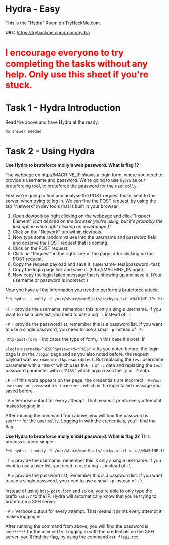 # Hydra - Easy 

This is the "Hydra" Room on <a href="https://tryhackme.com">TryHackMe.com</a>. 

**URL:** https://tryhackme.com/room/hydra


<h1 style="color:Red">I encourage everyone to try completing the tasks without any help. Only use this sheet if you're stuck.</h1>


# Task 1 - Hydra Introduction
Read the above and have Hydra at the ready.
```
No answer needed
```


# Task 2 - Using Hydra
**Use Hydra to bruteforce molly's web password. What is flag 1?**

The webpage on http://MACHINE_IP shows a login form, where you need to provide a username and password. We're going to use ``hydra`` as our bruteforcing tool, to bruteforce the password for the user ``molly``.

First we're going to find and analyse the POST request that is sent to the server, when trying to log in. We can find the POST request, by using the tab "Network" in dev tools that is built in your browser.
1. Open devtools by right clicking on the webpage and click "Inspect Element" *(can depend on the browser you're using, but it's probably the last option when right clicking on a webpage.)"*
2. Click on the "Network" tab within devtools.
3. Now type some random values into the username and password field and observe the POST request that is coming. 
4. Click on the POST request.
5. Click on "Request" in the right side of the page, after clicking on the POST request.
6. Copy the request payload and save it. (username=test&password=test)
7. Copy the login page link and save it. (http://MACHINE_IP/login)
8. Now copy the login failed message that is showing up and save it. (Your username or password is incorrect.)

Now you have all the information you need to perform a bruteforce attack.
```bash
└─$ hydra -l molly -P /usr/share/wordlists/rockyou.txt <MACHINE_IP> http-post-form "/login:username=^USER^&password=^PASS^:F=Your username or password is incorrect." -V
```
`-l` = provide the username, remember this is only a single username. If you want to use a user list, you need to use a big `-L` instead of `-l`

`-P` = provide the password list, remember this is a password list. If you want to use a single password, you need to use a small `-p` instead of `-P`.

`http-post-form` = indicates the type of form, in this case it's post. If

`/login:username=^UESR^&password=^PASS^` = As you noted before, the login page is on the `/login` page and as you also noted before, the request payload was `username=test&password=test`. But replacing the `test` username parameter with a `^USER^` which uses the `-l` or `-L` data and replacing the `test` password parameter with a `^PASS^` which again uses the `-p` or `-P` data.

`:F` = If this word appears on the page, the credentials are incorrect. `:F=Your username or password is incorrect.` which is the login failed message you saved before.

`-V` = Verbose output for every attempt. That means it prints every attempt it makes logging in.

After running the command from above, you will find the password is `sun****` for the user `molly`. Logging in with the credentials, you'll find the flag.



**Use Hydra to bruteforce molly's SSH password. What is flag 2?**
This process is more simple.


```bash
└─$ hydra -l molly -P /usr/share/wordlists/rockyou.txt ssh://MACHINE_IP
```
`-l` = provide the username, remember this is only a single username. If you want to use a user list, you need to use a big `-L` instead of `-l`

`-P` = provide the password list, remember this is a password list. If you want to use a single password, you need to use a small `-p` instead of `-P`.

Instead of using `http-post-form` and so on, you're able to only type the prefix ``ssh://`` to the IP. Hydra will automatically know that you're trying to bruteforce a SSH server. 

`-V` = Verbose output for every attempt. That means it prints every attempt it makes logging in.

After running the command from above, you will find the password is `but******` for the user `molly`. Logging in with the credentials on the SSH server, you'll find the flag, by using the command `cat flag2.txt`. 

